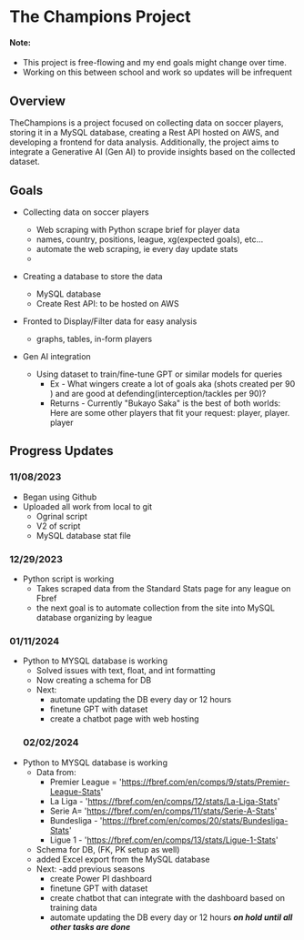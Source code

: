 # The Champions Project
#### Note:
- This project is free-flowing and my end goals might change over time. 
- Working on this between school and work so updates will be infrequent 


## Overview
TheChampions is a project focused on collecting data on soccer players, storing it in a MySQL database, creating a Rest API hosted on AWS, and developing a frontend for data analysis. Additionally, the project aims to integrate a Generative AI (Gen AI) to provide insights based on the collected dataset.

## Goals
- Collecting data on soccer players
  - Web scraping with Python scrape brief for player data 
  - names, country, positions, league, xg(expected goals), etc...
  - automate the web scraping, ie every day update stats
  - 
- Creating a database to store the data
  -  MySQL database
  -  Create Rest API: to be hosted on AWS
    
- Fronted to Display/Filter data for easy analysis
  - graphs, tables, in-form players

- Gen AI integration
  - Using dataset to train/fine-tune GPT or similar models for queries
    - Ex - What wingers create a lot of goals aka (shots created per 90 ) and are good at defending(interception/tackles per 90)?
     - Returns - Currently "Bukayo Saka" is the best of both worlds: Here are some other players that fit your request: player, player. player
  
## Progress Updates 
### 11/08/2023
- Began using Github
- Uploaded all work from local to git 
  - Ogrinal script
  - V2 of script
  - MySQL database stat file 

### 12/29/2023
- Python script is working
  - Takes scraped data from the Standard Stats page for any league on Fbref
  - the next goal is to automate collection from the site into MySQL database organizing by league
### 01/11/2024
- Python to MYSQL database is working
  - Solved issues with text, float, and int formatting
  - Now creating a schema for DB
  - Next:
    - automate updating the DB every day or 12 hours 
    - finetune GPT with dataset
    - create a chatbot page with web hosting
  ### 02/02/2024
- Python to MYSQL database is working 
  - Data from:
    - Premier League = 'https://fbref.com/en/comps/9/stats/Premier-League-Stats'
    - La Liga - 'https://fbref.com/en/comps/12/stats/La-Liga-Stats'
    - Serie A= 'https://fbref.com/en/comps/11/stats/Serie-A-Stats'
    - Bundesliga - 'https://fbref.com/en/comps/20/stats/Bundesliga-Stats'
    - Ligue 1 - 'https://fbref.com/en/comps/13/stats/Ligue-1-Stats'
  - Schema for DB, (FK, PK setup as well)
  - added Excel export from the MySQL database
  - Next: 
    -add previous seasons 
    - create Power PI dashboard  
    - finetune GPT with dataset
    - create chatbot that can integrate with the dashboard based on training data
    - automate updating the DB every day or 12 hours ***on hold until all other tasks are done***

